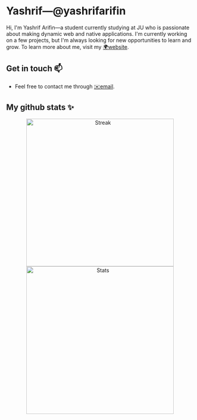 # Yashrif&mdash;@yashrifarifin

Hi, I'm Yashrif Arifin&mdash;a student currently studying at JU who is passionate about making dynamic web and native applications. I'm currently working on a few projects, but I'm always looking for new opportunities to learn and grow. To learn more about me, visit my [🌍website](https://yashrif.github.io).

## Get in touch 📫

- Feel free to contact me through [✉️email](mailto:yaswoccho@gmail.com).

## My github stats ✨

<div align="center">
    <img width=396 style="margin: 0 8px" src="https://github-readme-streak-stats.herokuapp.com/?user=yashrif&theme=react&currStreakNum=FFFFFF&sideNums=FFFFFF&ring=36BCF7FF&background=0D1117&text_color=FFFFFF&icon_color=36BCF7FF&border=61dafb&hide_border=true" alt="Streak" />
    <img width=396 style="margin: 0 8px" src="https://github-readme-stats-mu-jet.vercel.app/api?username=yashrif&show_icons=true&theme=react&title_color=36BCF7FF&currStreakLabel=36BCF7FF&sideLabels=36BCF7FF&icon_color=36BCF7FF&bg_color=0D1117&text_color=FFFFFF&border_color=61dafb&hide_border=true&count_private=true" alt="Stats"/>
</div>
